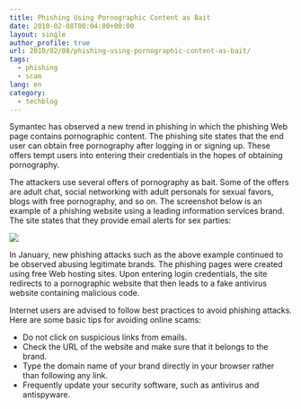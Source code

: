 ```yaml
---
title: Phishing Using Pornographic Content as Bait
date: 2010-02-08T00:04:00+00:00
layout: single
author_profile: true
url: 2010/02/08/phishing-using-pornographic-content-as-bait/
tags:
  - phishing
  - scam
lang: en
category: 
  - techblog
---
```

Symantec has observed a new trend in phishing in which the phishing Web page contains pornographic content. The phishing site states that the end user can obtain free pornography after logging in or signing up. These offers tempt users into entering their credentials in the hopes of obtaining pornography.

The attackers use several offers of pornography as bait. Some of the offers are adult chat, social networking with adult personals for sexual favors, blogs with free pornography, and so on. The screenshot below is an example of a phishing website using a leading information services brand. The site states that they provide email alerts for sex parties:

[![](http://4.bp.blogspot.com/_vaUVXcmC3OI/S29NAUZdJUI/AAAAAAAAA2o/aRO9iXsP34w/s640/Screen+shot+2010-02-03+at+9.33.52+PM.png)](http://4.bp.blogspot.com/_vaUVXcmC3OI/S29NAUZdJUI/AAAAAAAAA2o/aRO9iXsP34w/s1600-h/Screen+shot+2010-02-03+at+9.33.52+PM.png)

In January, new phishing attacks such as the above example continued to be observed abusing legitimate brands. The phishing pages were created using free Web hosting sites. Upon entering login credentials, the site redirects to a pornographic website that then leads to a fake antivirus website containing malicious code.

Internet users are advised to follow best practices to avoid phishing attacks. Here are some basic tips for avoiding online scams:

  * Do not click on suspicious links from emails.
  * Check the URL of the website and make sure that it belongs to the brand.
  * Type the domain name of your brand directly in your browser rather than following any link.
  * Frequently update your security software, such as antivirus and antispyware.